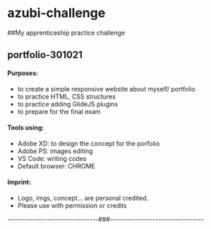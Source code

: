 # azubi-challenge
##My apprenticeship practice challenge
  
  ## portfolio-301021

  #### Purposes:
  - to create a simple responsive website about myself/ portfolio
  - to practice HTML, CSS structures
  - to practice adding GlideJS plugins
  - to prepare for the final exam

  #### Tools using:
  - Adobe XD: to design the concept for the porfolio
  - Adobe PS: images editing
  - VS Code: writing codes
  - Default browser: CHROME
  
  #### Imprint:
  - Logo, imgs, concept... are personal credited.
  - Please use with permission or credits

--------------------------------###---------------------------------
